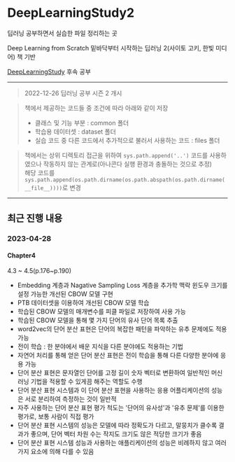 # DeepLearningStudy2

딥러닝 공부하면서 실습한 파일 정리하는 곳

Deep Learning from Scratch 밑바닥부터 시작하는 딥러닝 2(사이토 고키, 한빛 미디어) 책 기반

<a href="https://github.com/hcm1206/DeepLearningStudy">DeepLearningStudy</a> 후속 공부

******
  
> 2022-12-26 딥러닝 공부 시즌 2 개시  
  
  
> 책에서 제공하는 코드들 중 조건에 따라 아래와 같이 저장  
> - 클래스 및 기능 부분 : common 폴더  
> - 학습용 데이터셋 : dataset 폴더  
> - 실습 코드 중 다른 코드에서 추가적으로 불러서 사용하는 코드 : files 폴더  
  
  
> 책에서는 상위 디렉토리 접근을 위하여 ```sys.path.append('..')``` 코드를 사용하였으나 작동하지 않는 관계로(아나콘다 실행 환경과 충돌하는 것으로 추정)  
> 해당 코드를 ```sys.path.append(os.path.dirname(os.path.abspath(os.path.dirname(__file__))))```로 변경  
   
******
  
## 최근 진행 내용

### 2023-04-28
#### Chapter4
4.3 ~ 4.5(p.176~p.190)
- Embedding 계층과 Nagative Sampling Loss 계층을 추가학 맥락 윈도우 크기를 설정 가능한 개선된 CBOW 모델 구현  
- PTB 데이터셋을 이용하여 개선된 CBOW 모델 학습  
- 학습된 CBOW 모델의 매개변수를 피클 파일로 저장하여 사용 가능  
- 학습된 CBOW 모델을 통해 몇 가지 단어의 유사 단어 목록 추출  
- word2vec의 단어 분산 표현은 단어의 복잡한 패턴을 파악하는 유추 문제에도 적용 가능  
- 전이 학습 : 한 분야에서 배운 지식을 다른 분야에도 적용하는 기법  
- 자연어 처리를 통해 얻은 단어 분산 표현은 전이 학습을 통해 다른 다양한 분야에 응용 가능  
- 단어 분산 표현은 문자열인 단어를 고정 길이 숫자 벡터로 변환하여 일반적인 머신러닝 기법을 적용할 수 있게끔 해주는 역할도 수행  
- 단어 분산 표현 시스템과 이 단어 분산 표현을 사용하는 응용 어플리케이션의 성능은 서로 분리하여 측정하는 것이 일반적  
- 자주 사용하는 단어 분산 표현 평가 척도는 '단어의 유사성'과 '유추 문제'를 이용한 평가로, 보통 사람이 직접 평가  
- 단어 분산 표현 시스템의 성능은 모델에 따라 정확도가 다르고, 말뭉치가 클수록 결과가 좋으며, 단어 벡터 차원 수는 작지도 크기도 않은 적당한 크기가 좋음  
- 단어 분산 표현 시스템 성능과 사용하는 애플리케이션의 성능은 비례하지 않고 여러가지 요소에 의해 다를 수 있음  